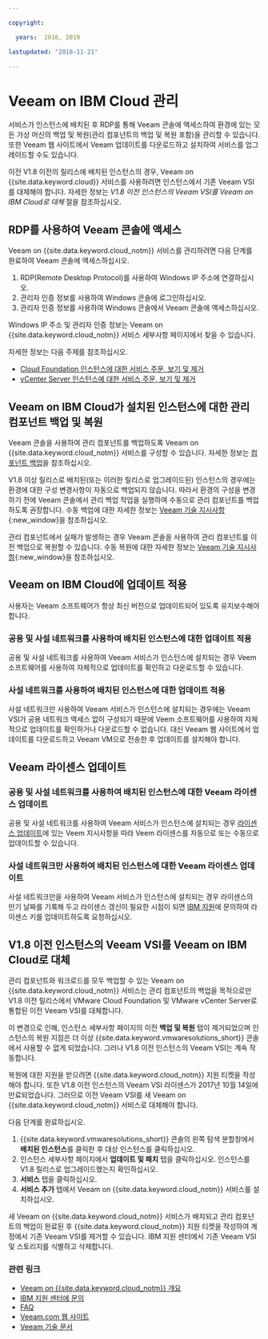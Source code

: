 ```yaml
---

copyright:

  years:  2016, 2019

lastupdated: "2018-11-21"

---
```


# Veeam on IBM Cloud 관리

서비스가 인스턴스에 배치된 후 RDP를 통해 Veeam 콘솔에 액세스하여 환경에 있는 모든 가상 머신의 백업 및 복원(관리 컴포넌트의 백업 및 복원 포함)을 관리할 수 있습니다. 또한 Veeam 웹 사이트에서 Veeam 업데이트를 다운로드하고 설치하여 서비스를 업그레이드할 수도 있습니다.

이전 V1.8 이전의 릴리스에 배치된 인스턴스의 경우, Veeam on {{site.data.keyword.cloud}} 서비스를 사용하려면 인스턴스에서 기존 Veeam VSI를 대체해야 합니다. 자세한 정보는 _V1.8 이전 인스턴스의 Veeam VSI를 Veeam on IBM Cloud로 대체_ 절을 참조하십시오.

## RDP를 사용하여 Veeam 콘솔에 액세스

Veeam on {{site.data.keyword.cloud_notm}} 서비스를 관리하려면 다음 단계를 완료하여 Veeam 콘솔에 액세스하십시오.
1. RDP(Remote Desktop Protocol)를 사용하여 Windows IP 주소에 연결하십시오.
2. 관리자 인증 정보를 사용하여 Windows 콘솔에 로그인하십시오.
3. 관리자 인증 정보를 사용하여 Windows 콘솔에서 Veeam 콘솔에 액세스하십시오.

Windows IP 주소 및 관리자 인증 정보는 Veeam on {{site.data.keyword.cloud_notm}} 서비스 세부사항 페이지에서 찾을 수 있습니다.

자세한 정보는 다음 주제를 참조하십시오.
* [Cloud Foundation 인스턴스에 대한 서비스 주문, 보기 및 제거](../sddc/sd_addingremovingservices.html)
* [vCenter Server 인스턴스에 대한 서비스 주문, 보기 및 제거](../vcenter/vc_addingremovingservices.html)

## Veeam on IBM Cloud가 설치된 인스턴스에 대한 관리 컴포넌트 백업 및 복원

Veeam 콘솔을 사용하여 관리 컴포넌트를 백업하도록 Veeam on {{site.data.keyword.cloud_notm}} 서비스를 구성할 수 있습니다. 자세한 정보는 [컴포넌트 백업](../archiref/solution/solution_backingup.html)을 참조하십시오.

V1.8 이상 릴리스로 배치된(또는 이러한 릴리스로 업그레이드된) 인스턴스의 경우에는 환경에 대한 구성 변경사항이 자동으로 백업되지 않습니다. 따라서 환경의 구성을 변경하기 전에 Veeam 콘솔에서 관리 백업 작업을 실행하여 수동으로 관리 컴포넌트를 백업하도록 권장합니다. 수동 백업에 대한 자세한 정보는 [Veeam 기술 지시사항](https://helpcenter.veeam.com/backup/vsphere/scheduing_manual.html){:new_window}을 참조하십시오.

관리 컴포넌트에서 실패가 발생하는 경우 Veeam 콘솔을 사용하여 관리 컴포넌트를 이전 백업으로 복원할 수 있습니다. 수동 복원에 대한 자세한 정보는 [Veeam 기술 지시사항]( https://helpcenter.veeam.com/backup/vsphere/performing_full_recovery.html){:new_window}을 참조하십시오.

## Veeam on IBM Cloud에 업데이트 적용

사용자는 Veeam 소프트웨어가 항상 최신 버전으로 업데이트되어 있도록 유지보수해야 합니다.

### 공용 및 사설 네트워크를 사용하여 배치된 인스턴스에 대한 업데이트 적용

공용 및 사설 네트워크를 사용하여 Veeam 서비스가 인스턴스에 설치되는 경우 Veem 소프트웨어를 사용하여 자체적으로 업데이트를 확인하고 다운로드할 수 있습니다.

### 사설 네트워크를 사용하여 배치된 인스턴스에 대한 업데이트 적용

사설 네트워크만 사용하여 Veeam 서비스가 인스턴스에 설치되는 경우에는 Veeam VSI가 공용 네트워크 액세스 없이 구성되기 때문에 Veem 소프트웨어를 사용하여 자체적으로 업데이트를 확인하거나 다운로드할 수 없습니다. 대신 Veeam 웹 사이트에서 업데이트를 다운로드하고 Veeam VM으로 전송한 후 업데이트를 설치해야 합니다.

## Veeam 라이센스 업데이트

### 공용 및 사설 네트워크를 사용하여 배치된 인스턴스에 대한 Veeam 라이센스 업데이트

공용 및 사설 네트워크를 사용하여 Veeam 서비스가 인스턴스에 설치되는 경우 [라이센스 업데이트]( https://helpcenter.veeam.com/docs/backup/vsphere/license_update.html)에 있는 Veem 지시사항을 따라 Veem 라이센스를 자동으로 또는 수동으로 업데이트할 수 있습니다.

### 사설 네트워크만 사용하여 배치된 인스턴스에 대한 Veeam 라이센스 업데이트

사설 네트워크만을 사용하여 Veeam 서비스가 인스턴스에 설치되는 경우 라이센스의 만기 날짜를 기록해 두고 라이센스 갱신이 필요한 시점이 되면 [IBM 지원](../vmonic/trbl_support.html)에 문의하여 라이센스 키를 업데이트하도록 요청하십시오.

## V1.8 이전 인스턴스의 Veeam VSI를 Veeam on IBM Cloud로 대체

관리 컴포넌트와 워크로드를 모두 백업할 수 있는 Veeam on {{site.data.keyword.cloud_notm}} 서비스는 관리 컴포넌트의 백업을 목적으로만 V1.8 이전 릴리스에서 VMware Cloud Foundation 및 VMware vCenter Server로 통합된 이전 Veeam VSI를 대체합니다.

이 변경으로 인해, 인스턴스 세부사항 페이지의 이전 **백업 및 복원** 탭이 제거되었으며 인스턴스의 복원 지점은 더 이상 {{site.data.keyword.vmwaresolutions_short}} 콘솔에서 사용할 수 없게 되었습니다. 그러나 V1.8 이전 인스턴스의 Veeam VSI는 계속 작동합니다.

복원에 대한 지원을 받으려면 {{site.data.keyword.cloud_notm}} 지원 티켓을 작성해야 합니다. 또한 V1.8 이전 인스턴스의 Veeam VSI 라이센스가 2017년 10월 14일에 만료되었습니다. 그러므로 이전 Veeam VSI를 새 Veeam on {{site.data.keyword.cloud_notm}} 서비스로 대체해야 합니다.

다음 단계를 완료하십시오.
1. {{site.data.keyword.vmwaresolutions_short}} 콘솔의 왼쪽 탐색 분할창에서 **배치된 인스턴스**를 클릭한 후 대상 인스턴스를 클릭하십시오.
2. 인스턴스 세부사항 페이지에서 **업데이트 및 패치** 탭을 클릭하십시오. 인스턴스를 V1.8 릴리스로 업그레이드했는지 확인하십시오.
3. **서비스** 탭을 클릭하십시오.
4. **서비스 추가** 탭에서 Veeam on {{site.data.keyword.cloud_notm}} 서비스를 설치하십시오.

새 Veeam on {{site.data.keyword.cloud_notm}} 서비스가 배치되고 관리 컴포넌트의 백업이 완료된 후 {{site.data.keyword.cloud_notm}} 지원 티켓을 작성하여 계정에서 기존 Veeam VSI를 제거할 수 있습니다. IBM 지원 센터에서 기존 Veeam VSI 및 스토리지를 식별하고 삭제합니다.

### 관련 링크

* [Veeam on {{site.data.keyword.cloud_notm}} 개요](veeam_considerations.html)
* [IBM 지원 센터에 문의](../vmonic/trbl_support.html)
* [FAQ](../vmonic/faq.html)
* [Veeam.com 웹 사이트](https://www.veeam.com/)
* [Veeam 기술 문서](https://www.veeam.com/documentation-guides-datasheets.html)
